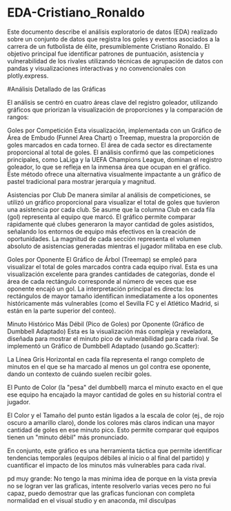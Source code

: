 # EDA-Cristiano_Ronaldo
Este documento describe el análisis exploratorio de datos (EDA) realizado sobre un conjunto de datos que registra los goles y eventos asociados a la carrera de un futbolista de élite, presumiblemente Cristiano Ronaldo. El objetivo principal fue identificar patrones de puntuación, asistencia y vulnerabilidad de los rivales utilizando técnicas de agrupación de datos con pandas y visualizaciones interactivas y no convencionales con plotly.express.

#Análisis Detallado de las Gráficas

El análisis se centró en cuatro áreas clave del registro goleador, utilizando gráficos que priorizan la visualización de proporciones y la comparación de rangos:

Goles por Competición Esta visualización, implementada con un Gráfico de Área de Embudo (Funnel Area Chart) o Treemap, muestra la proporción de goles marcados en cada torneo. El área de cada sector es directamente proporcional al total de goles. El análisis confirmó que las competiciones principales, como LaLiga y la UEFA Champions League, dominan el registro goleador, lo que se refleja en la inmensa área que ocupan en el gráfico. Este método ofrece una alternativa visualmente impactante a un gráfico de pastel tradicional para mostrar jerarquía y magnitud.

Asistencias por Club De manera similar al análisis de competiciones, se utilizó un gráfico proporcional para visualizar el total de goles que tuvieron una asistencia por cada club. Se asume que la columna Club en cada fila (gol) representa al equipo que marcó. El gráfico permite comparar rápidamente qué clubes generaron la mayor cantidad de goles asistidos, señalando los entornos de equipo más efectivos en la creación de oportunidades. La magnitud de cada sección representa el volumen absoluto de asistencias generadas mientras el jugador militaba en ese club.

Goles por Oponente El Gráfico de Árbol (Treemap) se empleó para visualizar el total de goles marcados contra cada equipo rival. Esta es una visualización excelente para grandes cantidades de categorías, donde el área de cada rectángulo corresponde al número de veces que ese oponente encajó un gol. La interpretación principal es directa: los rectángulos de mayor tamaño identifican inmediatamente a los oponentes históricamente más vulnerables (como el Sevilla FC y el Atlético Madrid, si están en la parte superior del conteo).

Minuto Histórico Más Débil (Pico de Goles) por Oponente (Gráfico de Dumbbell Adaptado) Esta es la visualización más compleja y reveladora, diseñada para mostrar el minuto pico de vulnerabilidad para cada rival. Se implementó un Gráfico de Dumbbell Adaptado (usando go.Scatter):

La Línea Gris Horizontal en cada fila representa el rango completo de minutos en el que se ha marcado al menos un gol contra ese oponente, dando un contexto de cuándo suelen recibir goles.

El Punto de Color (la "pesa" del dumbbell) marca el minuto exacto en el que ese equipo ha encajado la mayor cantidad de goles en su historial contra el jugador.

El Color y el Tamaño del punto están ligados a la escala de color (ej., de rojo oscuro a amarillo claro), donde los colores más claros indican una mayor cantidad de goles en ese minuto pico. Esto permite comparar qué equipos tienen un "minuto débil" más pronunciado.

En conjunto, este gráfico es una herramienta táctica que permite identificar tendencias temporales (equipos débiles al inicio o al final del partido) y cuantificar el impacto de los minutos más vulnerables para cada rival.

pd muy grande: No tengo la mas minima idea de porque en la vista previa no se logran ver las graficas, intente resolverlo varias veces pero no fui capaz, puedo demostrar que las graficas funcionan con completa normalidad en el visual studio y en anaconda, mil disculpas
